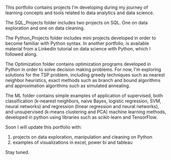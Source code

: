 This portfolio contains projects I'm developing during my journey of learning concepts and tools related to data analytics and data science.

The SQL_Projects folder includes two projects on SQL. One on data exploration and one on data cleaning.

The Python_Projects folder includes mini projects developed in order to become familiar with Python syntax. 
In another portfolio, is available material from a LinkedIn tutorial on data science with Python, which I followed along.

The Optimization folder contains optimization programs developed in Python in order to solve decision making problems. For now, I'm exploring solutions for the TSP problem, including greedy techniques such as nearest neighbor heuristics, exact methods such as branch and bound algorithms and approximation algorithms such as simulated annealing.

The ML folder contains simple examples of application of supervised, both classification (k-nearest neighbors, naive Bayes, logistic regression, SVM, neural networks) and regression (linear regression and neural networks), and unsupervised (k-means clustering and PCA) machine learning methods, developed in python using libraries such as scikit-learn and TensorFlow.

Soon I will update this portfolio with: 
1) projects on data exploration, manipulation and cleaning on Python
2) examples of visualizations in excel, power bi and tableau

Stay tuned.
